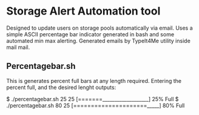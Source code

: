# Storage Alert Automation tool

Designed to update users on storage pools automatically via email. Uses a simple ASCII percentage bar indicator generated in bash and some automated min max alerting. Generated emails by TypeIt4Me utility inside mail mail.  

## Percentagebar.sh 

This is generates percent full bars at any length required. Entering the percent full, and the desired lenght outputs:

$ ./percentagebar.sh 25 25
[=======___________________] 25% Full
$ ./percentagebar.sh 80 25
[=====================_____] 80% Full

